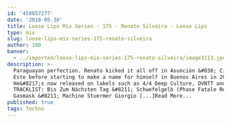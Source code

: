 ```yaml
---
id: '450857277'
date: '2018-05-30'
title: Loose Lips Mix Series - 175 - Renato Silveira - Loose Lips
type: mix
slug: loose-lips-mix-series-175-renato-silveira
author: 100
banner:
  - ../imported/loose-lips-mix-series-175-renato-silveira/image3113.jpeg
description: >-
  Paraguayan perfection. Renato kicked it all off in Asunción &#038; Ciudad Del
  Este before starting to make a name for himself in Buenos Aires in 2017.
  He&#8217;s now released on labels such as 4/4 Deep Culture, DVNTT and Utnd.
  TRACKLIST: Bis Zum Nächsten Tag &#8211; Schwefelgelb (Phase Fatale Remix) Mr.
  Gasmask &#8211; Machine Stuermer Giorgio [...]Read More...
published: true
tags: Techno
---
```

